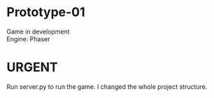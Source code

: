 # Prototype-01
Game in development <br />
Engine: Phaser <br />

# URGENT <br />
Run server.py to run the game. I changed the whole project structure.
